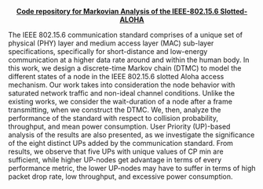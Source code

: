 <b><u><center>Code repository for Markovian Analysis of the IEEE-802.15.6 Slotted-ALOHA</center></u></b>

The IEEE 802.15.6 communication standard comprises of a unique set of physical (PHY) layer and medium access layer (MAC) sub-layer specifications, specifically for short-distance and low-energy communication at a higher data rate around and within the human body. In this work, we design a discrete-time Markov chain (DTMC) to model the different states of a node in the IEEE 802.15.6 slotted Aloha access mechanism. Our work takes into consideration the node behavior with saturated network traffic and non-ideal channel conditions. Unlike the existing works, we consider the wait-duration of a node after a frame transmitting, when we construct the DTMC. We, then, analyze the performance of the standard with respect to collision probability, throughput, and mean power consumption. User Priority (UP)-based analysis of the results are also presented, as we investigate the significance of the eight distinct UPs added by the communication standard. From results, we observe that five UPs with unique values of CP min are sufficient, while higher UP-nodes get advantage in terms of every performance metric, the lower UP-nodes may have to suffer in terms of high packet drop rate, low throughput, and excessive power consumption. 
